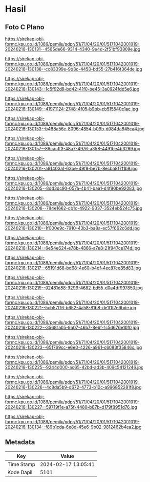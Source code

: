 # Hasil

## Foto C Plano

https://sirekap-obj-formc.kpu.go.id/1086/pemilu/pdpr/51/71/04/20/01/5171042001019-20240216-130131--4565de66-9314-4340-9e4d-2f51bf93809e.jpg

https://sirekap-obj-formc.kpu.go.id/1086/pemilu/pdpr/51/71/04/20/01/5171042001019-20240216-130138--cc83399e-9b3c-4453-bd55-27b416f364de.jpg

https://sirekap-obj-formc.kpu.go.id/1086/pemilu/pdpr/51/71/04/20/01/5171042001019-20240216-130143--1c5f92d9-bd42-41f0-be45-3a0624fdd5e6.jpg

https://sirekap-obj-formc.kpu.go.id/1086/pemilu/pdpr/51/71/04/20/01/5171042001019-20240216-130149--41971124-2748-4f05-b9bb-cb515540c1ac.jpg

https://sirekap-obj-formc.kpu.go.id/1086/pemilu/pdpr/51/71/04/20/01/5171042001019-20240216-130153--b488a56c-8096-4854-b09b-d084da845ca4.jpg

https://sirekap-obj-formc.kpu.go.id/1086/pemilu/pdpr/51/71/04/20/01/5171042001019-20240216-130157--86cacff3-48a7-4976-a358-4491be4b3269.jpg

https://sirekap-obj-formc.kpu.go.id/1086/pemilu/pdpr/51/71/04/20/01/5171042001019-20240216-130201--a91403a1-63be-49f8-be7b-8ecba8f7f1b9.jpg

https://sirekap-obj-formc.kpu.go.id/1086/pemilu/pdpr/51/71/04/20/01/5171042001019-20240216-130205--8dd3dc90-057a-4b41-baa1-d4f90be92083.jpg

https://sirekap-obj-formc.kpu.go.id/1086/pemilu/pdpr/51/71/04/20/01/5171042001019-20240216-130208--784e1662-db1c-4922-9337-3524eb524c75.jpg

https://sirekap-obj-formc.kpu.go.id/1086/pemilu/pdpr/51/71/04/20/01/5171042001019-20240216-130210--1f000e9c-7910-43b3-ba8a-ec57f662c6dd.jpg

https://sirekap-obj-formc.kpu.go.id/1086/pemilu/pdpr/51/71/04/20/01/5171042001019-20240216-130214--6e54e624-e78b-4866-a7e8-21f947ce174d.jpg

https://sirekap-obj-formc.kpu.go.id/1086/pemilu/pdpr/51/71/04/20/01/5171042001019-20240216-130217--65191d68-bd68-4e60-b4df-4ec87ce85d83.jpg

https://sirekap-obj-formc.kpu.go.id/1086/pemilu/pdpr/51/71/04/20/01/5171042001019-20240216-130219--02481d88-9299-4682-bd55-d0a4df997850.jpg

https://sirekap-obj-formc.kpu.go.id/1086/pemilu/pdpr/51/71/04/20/01/5171042001019-20240216-130221--5cb57f16-b652-4a58-81b8-de1f1f7e6bde.jpg

https://sirekap-obj-formc.kpu.go.id/1086/pemilu/pdpr/51/71/04/20/01/5171042001019-20240216-130222--35681a05-9a07-46b7-8e6f-1c5d676e10f0.jpg

https://sirekap-obj-formc.kpu.go.id/1086/pemilu/pdpr/51/71/04/20/01/5171042001019-20240216-130223--651769cc-e6e0-4226-a961-c6083f35846c.jpg

https://sirekap-obj-formc.kpu.go.id/1086/pemilu/pdpr/51/71/04/20/01/5171042001019-20240216-130225--9244d000-ac65-42bd-ad3b-409c54121246.jpg

https://sirekap-obj-formc.kpu.go.id/1086/pemilu/pdpr/51/71/04/20/01/5171042001019-20240216-130226--4c8da5b9-d672-4773-b10c-a996852281f8.jpg

https://sirekap-obj-formc.kpu.go.id/1086/pemilu/pdpr/51/71/04/20/01/5171042001019-20240216-130227--59719f1e-a75f-4480-b87b-d179f8951d76.jpg

https://sirekap-obj-formc.kpu.go.id/1086/pemilu/pdpr/51/71/04/20/01/5171042001019-20240216-130134--f89b1cda-6e8d-45e6-9b02-9812462b4ea2.jpg


## Metadata

| Key        | Value               |
| ---------- | ------------------- |
| Time Stamp | 2024-02-17 13:05:41 |
| Kode Dapil | 5101                |



